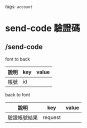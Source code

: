 ###### tags: `account`
# send-code 驗證碼
## /send-code
font to back

| 說明 | key | value |
| ---- | --- | ----- |
| 帳號 | id  |       |

back to font

| 說明         | key     | value |
| ------------ | ------- | ----- |
| 驗證帳號結果 | request |       |


